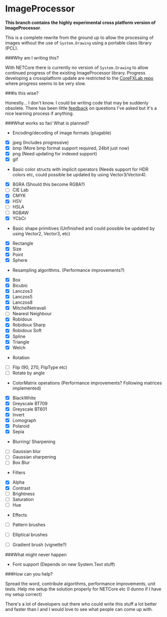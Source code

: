 # ImageProcessor

**This branch contains the highly experimental cross platform version of ImageProcessor**.

This is a complete rewrite from the ground up to allow the processing of images without the use of `System.Drawing` using a portable class library (PCL).

###Why am I writing this?

With NETCore there is currently no version of `System.Drawing` to allow continued progress of the existing ImageProcessor library. Progress developing a crossplatform update are restricted to the [CoreFXLab repo](https://github.com/dotnet/corefxlab/tree/master/src/System.Drawing.Graphics) where progress seems to be very slow.

###Is this wise?

Honestly... I don't know. I could be writing code that may be suddenly obsolete. There has been little [feedback](https://github.com/dotnet/corefxlab/issues/86#issuecomment-139930600) on questions I've asked but it's a nice learning process if anything.

###What works so far/ What is planned?

- Encoding/decoding of image formats (plugable)
 - [x] jpeg (Includes progressive)
 - [x] bmp (More bmp format support required, 24bit just now)
 - [x] png (Need updating for indexed support)
 - [x] gif
- Basic color structs with implicit operators (Needs support for HDR colors etc, could possible be updated by using Vector3/Vector4).
 - [x] BGRA (Should this become RGBA?)
 - [ ] CIE Lab
 - [x] CMYK
 - [x] HSV
 - [ ] HSLA
 - [ ] RGBAW
 - [x] YCbCr
- Basic shape primitives (Unfinished and could possible be updated by using Vector2, Vector3, etc)
 - [x] Rectangle
 - [x] Size
 - [x] Point
 - [x] Sphere
- Resampling algorithms. (Performance improvements?)
 - [x] Box
 - [x] Bicubic
 - [x] Lanczos3
 - [x] Lanczos5
 - [x] Lanczos8
 - [x] MitchelNetravali
 - [ ] Nearest Neighbour
 - [x] Robidoux
 - [x] Robidoux Sharp
 - [x] Robidoux Soft
 - [x] Spline
 - [x] Triangle
 - [x] Welch
- Rotation
 - [ ] Flip (90, 270, FlipType etc) 
 - [ ] Rotate by angle
- ColorMatrix operations (Performance improvements? Following matrices implemented)
 - [x] BlackWhite
 - [x] Greyscale BT709
 - [x] Greyscale BT601
 - [x] Invert
 - [x] Lomograph
 - [x] Polaroid
 - [x] Sepia
- Blurring/ Sharpening
 - [ ] Gaussian blur
 - [ ] Gaussian sharpening
 - [ ] Box Blur
- Filters
 - [x] Alpha
 - [x] Contrast
 - [ ] Brightness
 - [ ] Saturation
 - [ ] Hue
- Effects
 - [ ] Pattern brushes
 - [ ] Elliptical brushes
 - [ ] Gradient brush (vignette?)
 
 
###What might never happen
- Font support (Depends on new System.Text stuff)

###How can you help?

Spread the word, contribute algorithms, performance improvements, unit tests. Help me setup the solution properly for NETCore etc (I dunno if I have my setup correct) 

There's a lot of developers out there who could write this stuff a lot better and faster than I and I would love to see what people can come up with.
